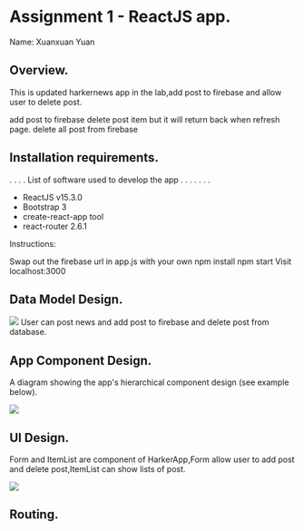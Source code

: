 # Assignment 1 - ReactJS app.

Name: Xuanxuan Yuan

## Overview.
  This is updated harkernews app in the lab,add post to firebase and allow
  user to delete post.


 add post to firebase
 delete post item but it will return back when refresh page.
 delete all post from firebase
 
 
## Installation requirements.
. . . .  List of software used to develop the app . . . . . . . 
+ ReactJS v15.3.0
+ Bootstrap 3
+ create-react-app tool
+ react-router 2.6.1 


Instructions:

Swap out the firebase url in app.js with your own
npm install
npm start
Visit localhost:3000


## Data Model Design.



![][image1]
User can post news and add post to firebase and delete post from database.


## App Component Design.

A diagram showing the app's hierarchical component design (see example below). 

![][image2]

## UI Design.

Form and ItemList are component of HarkerApp,Form allow user to add post and delete post,ItemList can show lists of post.

![][image3]

## Routing.






[image1]: ./model.png
[image2]: ./design.jpg
[image3]: ./screen.png